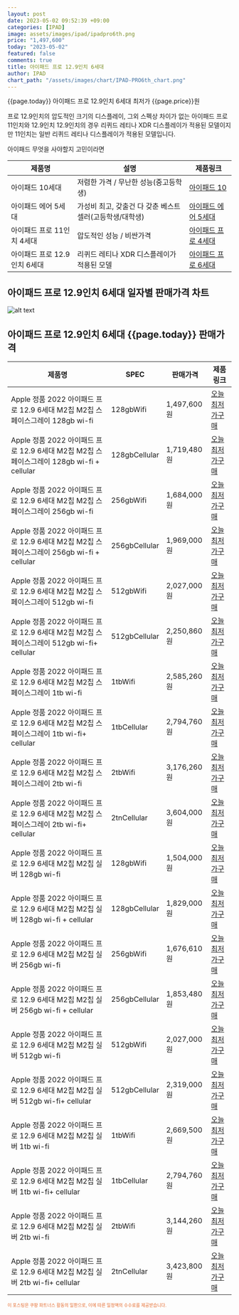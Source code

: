 ```yaml
---
layout: post
date: 2023-05-02 09:52:39 +09:00
categories: [IPAD]
image: assets/images/ipad/ipadpro6th.png
price: "1,497,600"
today: "2023-05-02"
featured: false
comments: true
title: 아이패드 프로 12.9인치 6세대
author: IPAD
chart_path: "/assets/images/chart/IPAD-PRO6th_chart.png"
---
```


{{page.today}} 아이패드 프로 12.9인치 6세대 최저가 {{page.price}}원

프로 12.9인치의 압도적인 크기의 디스플레이, 그외 스펙상 차이가 없는 아이패드 프로 11인치와 12.9인치
12.9인치의 경우 리퀴드 레티나 XDR 디스플레이가 적용된 모델이지만
11인치는 일반 리퀴드 레티나 디스플레이가 적용된 모델입니다.

<main>
<P>아이패드 무엇을 사야할지 고민이라면</P>
<table id="rwd-table">
  <thead>
    <tr>
      <th>제품명</th>
      <th>설명</th>
      <th>제품링크</th>
    </tr>
  </thead>
  <tbody>
    <tr>
       <td>아이패드 10세대</td>
       <td>저렴한 가격 / 무난한 성능(중고등학생)</td>
       <td><a href='/APPLE-IPAD-10th/'>아이패드 10</a></td>
    </tr>
    <tr>
       <td>아이패드 에어 5세대</td>
       <td>가성비 최고, 갖출건 다 갖춘 베스트 셀러(고등학생/대학생)</td>
       <td><a href='/APPLE-IPAD-AIR5th/'>아이패드 에어 5세대</a></td>
    </tr>
    <tr>
       <td>아이패드 프로 11인치 4세대</td>
       <td>압도적인 성능 / 비싼가격</td>
       <td><a href='/APPLE-IPAD-PRO4th/'>아이패드 프로 4세대</a></td>
    </tr>
    <tr>
       <td>아이패드 프로 12.9인치 6세대</td>
       <td>리퀴드 레티나 XDR 디스플레이가 적용된 모델</td>
       <td><a href='/APPLE-IPAD-PRO6th/'>아이패드 프로 6세대</a></td>
    </tr>
  </tbody>
</table>
</main>

## 아이패드 프로 12.9인치 6세대 일자별 판매가격 차트
![alt text]({{page.chart_path}} "아이패드 프로 12.9인치 6세대 판매가격 차트")

## 아이패드 프로 12.9인치 6세대 {{page.today}} 판매가격
<main>
<table id="rwd-table-large">
  <thead>
    <tr>
      <th>제품명</th>
      <th>SPEC</th>
      <th>판매가격</th>
      <th>제품링크</th>
    </tr>
  </thead>
  <tbody><tr>
        <td>Apple 정품 2022 아이패드 프로 12.9 6세대 M2칩 M2칩 스페이스그레이 128gb wi-fi</td>
        <td>128gbWifi</td>
        <td>1,497,600원</td>
        <td><a href='https://link.coupang.com/a/SA7lR' target='_blank'>오늘 최저가구매</a></td>
        </tr><tr>
        <td>Apple 정품 2022 아이패드 프로 12.9 6세대 M2칩 M2칩 스페이스그레이 128gb wi-fi + cellular</td>
        <td>128gbCellular</td>
        <td>1,719,480원</td>
        <td><a href='https://link.coupang.com/a/SA7pf' target='_blank'>오늘 최저가구매</a></td>
        </tr><tr>
        <td>Apple 정품 2022 아이패드 프로 12.9 6세대 M2칩 M2칩 스페이스그레이  256gb wi-fi</td>
        <td>256gbWifi</td>
        <td>1,684,000원</td>
        <td><a href='https://link.coupang.com/a/SA7rK' target='_blank'>오늘 최저가구매</a></td>
        </tr><tr>
        <td>Apple 정품 2022 아이패드 프로 12.9 6세대 M2칩 M2칩 스페이스그레이 256gb wi-fi + cellular</td>
        <td>256gbCellular</td>
        <td>1,969,000원</td>
        <td><a href='https://link.coupang.com/a/SA7ut' target='_blank'>오늘 최저가구매</a></td>
        </tr><tr>
        <td>Apple 정품 2022 아이패드 프로 12.9 6세대 M2칩 M2칩 스페이스그레이 512gb wi-fi</td>
        <td>512gbWifi</td>
        <td>2,027,000원</td>
        <td><a href='https://link.coupang.com/a/SA7xz' target='_blank'>오늘 최저가구매</a></td>
        </tr><tr>
        <td>Apple 정품 2022 아이패드 프로 12.9 6세대 M2칩 M2칩 스페이스그레이 512gb wi-fi+ cellular</td>
        <td>512gbCellular</td>
        <td>2,250,860원</td>
        <td><a href='https://link.coupang.com/a/SA7zR' target='_blank'>오늘 최저가구매</a></td>
        </tr><tr>
        <td>Apple 정품 2022 아이패드 프로 12.9 6세대 M2칩 M2칩 스페이스그레이 1tb wi-fi</td>
        <td>1tbWifi</td>
        <td>2,585,260원</td>
        <td><a href='https://link.coupang.com/a/SA7C4' target='_blank'>오늘 최저가구매</a></td>
        </tr><tr>
        <td>Apple 정품 2022 아이패드 프로 12.9 6세대 M2칩 M2칩 스페이스그레이 1tb wi-fi+ cellular</td>
        <td>1tbCellular</td>
        <td>2,794,760원</td>
        <td><a href='https://link.coupang.com/a/SA7Fg' target='_blank'>오늘 최저가구매</a></td>
        </tr><tr>
        <td>Apple 정품 2022 아이패드 프로 12.9 6세대 M2칩 M2칩 스페이스그레이 2tb wi-fi</td>
        <td>2tbWifi</td>
        <td>3,176,260원</td>
        <td><a href='https://link.coupang.com/a/SA7HT' target='_blank'>오늘 최저가구매</a></td>
        </tr><tr>
        <td>Apple 정품 2022 아이패드 프로 12.9 6세대 M2칩 M2칩 스페이스그레이 2tb wi-fi+ cellular</td>
        <td>2tnCellular</td>
        <td>3,604,000원</td>
        <td><a href='https://link.coupang.com/a/SA7Kc' target='_blank'>오늘 최저가구매</a></td>
        </tr><tr>
        <td>Apple 정품 2022 아이패드 프로 12.9 6세대 M2칩 M2칩 실버 128gb wi-fi</td>
        <td>128gbWifi</td>
        <td>1,504,000원</td>
        <td><a href='https://link.coupang.com/a/SA7Nm' target='_blank'>오늘 최저가구매</a></td>
        </tr><tr>
        <td>Apple 정품 2022 아이패드 프로 12.9 6세대 M2칩 M2칩 실버 128gb wi-fi + cellular</td>
        <td>128gbCellular</td>
        <td>1,829,000원</td>
        <td><a href='https://link.coupang.com/a/SA7PI' target='_blank'>오늘 최저가구매</a></td>
        </tr><tr>
        <td>Apple 정품 2022 아이패드 프로 12.9 6세대 M2칩 M2칩 실버  256gb wi-fi</td>
        <td>256gbWifi</td>
        <td>1,676,610원</td>
        <td><a href='https://link.coupang.com/a/SA71N' target='_blank'>오늘 최저가구매</a></td>
        </tr><tr>
        <td>Apple 정품 2022 아이패드 프로 12.9 6세대 M2칩 M2칩 실버 256gb wi-fi + cellular</td>
        <td>256gbCellular</td>
        <td>1,853,480원</td>
        <td><a href='https://link.coupang.com/a/SA7UT' target='_blank'>오늘 최저가구매</a></td>
        </tr><tr>
        <td>Apple 정품 2022 아이패드 프로 12.9 6세대 M2칩 M2칩 실버 512gb wi-fi</td>
        <td>512gbWifi</td>
        <td>2,027,000원</td>
        <td><a href='https://link.coupang.com/a/SA7XE' target='_blank'>오늘 최저가구매</a></td>
        </tr><tr>
        <td>Apple 정품 2022 아이패드 프로 12.9 6세대 M2칩 M2칩 실버 512gb wi-fi+ cellular</td>
        <td>512gbCellular</td>
        <td>2,319,000원</td>
        <td><a href='https://link.coupang.com/a/SA75R' target='_blank'>오늘 최저가구매</a></td>
        </tr><tr>
        <td>Apple 정품 2022 아이패드 프로 12.9 6세대 M2칩 M2칩 실버 1tb wi-fi</td>
        <td>1tbWifi</td>
        <td>2,669,500원</td>
        <td><a href='https://link.coupang.com/a/SA774' target='_blank'>오늘 최저가구매</a></td>
        </tr><tr>
        <td>Apple 정품 2022 아이패드 프로 12.9 6세대 M2칩 M2칩 실버 1tb wi-fi+ cellular</td>
        <td>1tbCellular</td>
        <td>2,794,760원</td>
        <td><a href='https://link.coupang.com/a/SA8aL' target='_blank'>오늘 최저가구매</a></td>
        </tr><tr>
        <td>Apple 정품 2022 아이패드 프로 12.9 6세대 M2칩 M2칩 실버 2tb wi-fi</td>
        <td>2tbWifi</td>
        <td>3,144,260원</td>
        <td><a href='https://link.coupang.com/a/SA8dA' target='_blank'>오늘 최저가구매</a></td>
        </tr><tr>
        <td>Apple 정품 2022 아이패드 프로 12.9 6세대 M2칩 M2칩 실버 2tb wi-fi+ cellular</td>
        <td>2tnCellular</td>
        <td>3,423,800원</td>
        <td><a href='https://link.coupang.com/a/SA8f3' target='_blank'>오늘 최저가구매</a></td>
        </tr></tbody>
</table>
</main>
<div style="color:#e56a2c;font-size: 0.7em;" >
이 포스팅은 쿠팡 파트너스 활동의 일환으로, 이에 따른 일정액의 수수료를 제공받습니다.
</div>
